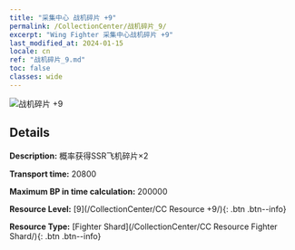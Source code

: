 ```yaml
---
title: "采集中心 战机碎片 +9"
permalink: /CollectionCenter/战机碎片_9/
excerpt: "Wing Fighter 采集中心战机碎片 +9"
last_modified_at: 2024-01-15
locale: cn
ref: "战机碎片_9.md"
toc: false
classes: wide
---
```



![战机碎片 +9](/images/cc/CC_Fighter_Shard_6.png)

## Details

  **Description:** 概率获得SSR飞机碎片×2

  **Transport time:** 20800

  **Maximum BP in time calculation:** 200000

  **Resource Level:** [9](/CollectionCenter/CC Resource +9/){: .btn .btn--info}

  **Resource Type:** [Fighter Shard](/CollectionCenter/CC Resource Fighter Shard/){: .btn .btn--info}

